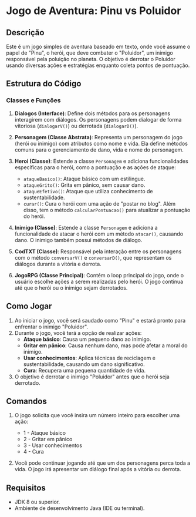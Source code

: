 # Jogo de Aventura: Pinu vs Poluidor

## Descrição

Este é um jogo simples de aventura baseado em texto, onde você assume o papel de "Pinu", o herói, que deve combater o "Poluidor", um inimigo responsável pela poluição no planeta. O objetivo é derrotar o Poluidor usando diversas ações e estratégias enquanto coleta pontos de pontuação.

## Estrutura do Código

### Classes e Funções

1. **Dialogos (Interface)**: Define dois métodos para os personagens interagirem com diálogos. Os personagens podem dialogar de forma vitoriosa (`dialogarV()`) ou derrotada (`dialogarD()`).

2. **Personagem (Classe Abstrata)**: Representa um personagem do jogo (herói ou inimigo) com atributos como nome e vida. Ela define métodos comuns para o gerenciamento de dano, vida e nome do personagem.

3. **Heroi (Classe)**: Estende a classe `Personagem` e adiciona funcionalidades específicas para o herói, como a pontuação e as ações de ataque:
   - `ataqueBasico()`: Ataque básico com um estilingue.
   - `ataqueGrito()`: Grita em pânico, sem causar dano.
   - `ataqueEfetivo()`: Ataque que utiliza conhecimento de sustentabilidade.
   - `curar()`: Cura o herói com uma ação de "postar no blog".
   Além disso, tem o método `calcularPontuacao()` para atualizar a pontuação do herói.

4. **Inimigo (Classe)**: Estende a classe `Personagem` e adiciona a funcionalidade de atacar o herói com um método `atacar()`, causando dano. O inimigo também possui métodos de diálogo.

5. **CodTXT (Classe)**: Responsável pela interação entre os personagens com o método `conversarV()` e `conversarD()`, que representam os diálogos durante a vitória e derrota.

6. **JogoRPG (Classe Principal)**: Contém o loop principal do jogo, onde o usuário escolhe ações a serem realizadas pelo herói. O jogo continua até que o herói ou o inimigo sejam derrotados.

## Como Jogar

1. Ao iniciar o jogo, você será saudado como "Pinu" e estará pronto para enfrentar o inimigo "Poluidor".
2. Durante o jogo, você terá a opção de realizar ações:
   - **Ataque básico**: Causa um pequeno dano ao inimigo.
   - **Gritar em pânico**: Causa nenhum dano, mas pode afetar a moral do inimigo.
   - **Usar conhecimentos**: Aplica técnicas de reciclagem e sustentabilidade, causando um dano significativo.
   - **Cura**: Recupera uma pequena quantidade de vida.
3. O objetivo é derrotar o inimigo "Poluidor" antes que o herói seja derrotado.

## Comandos

1. O jogo solicita que você insira um número inteiro para escolher uma ação:
   - 1 - Ataque básico
   - 2 - Gritar em pânico
   - 3 - Usar conhecimentos
   - 4 - Cura

2. Você pode continuar jogando até que um dos personagens perca toda a vida. O jogo irá apresentar um diálogo final após a vitória ou derrota.

## Requisitos

- JDK 8 ou superior.
- Ambiente de desenvolvimento Java (IDE ou terminal).
